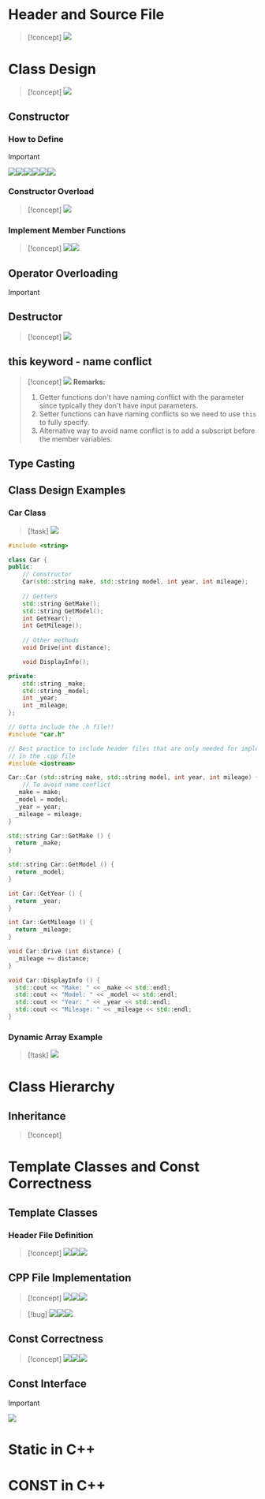 # Header and Source File
> [!concept]
> ![](Class_Design.assets/image-20231209224004418.png)


# Class Design
> [!concept]
> ![](Class_Design.assets/image-20231209224025586.png)


## Constructor
### How to Define
> [!important]
> ![](Class_Design.assets/image-20231209224118153.png)![](Class_Design.assets/image-20231209224157095.png)![](Class_Design.assets/image-20231209224220608.png)![](Class_Design.assets/image-20231209224254366.png)![](Class_Design.assets/image-20231209224318263.png)![](Class_Design.assets/image-20231209224324188.png)


### Constructor Overload
> [!concept]
> ![](Class_Design.assets/image-20231209224413363.png)


### Implement Member Functions
> [!concept]
> ![](Class_Design.assets/image-20231209224452645.png)![](Class_Design.assets/image-20231209224500297.png)


## Operator Overloading
> [!important]
> 



## Destructor
> [!concept]
> ![](Class_Design.assets/image-20231209224535359.png)



## this keyword - name conflict
> [!concept]
> ![](Class_Design.assets/image-20231209225325074.png)
> **Remarks:**
> 1. Getter functions don't have naming conflict with the parameter since typically they don't have input parameters.
> 2. Setter functions can have naming conflicts so we need to use `this` to fully specify.
> 3. Alternative way to avoid name conflict is to add a subscript before the member variables.



## Type Casting
> 



## Class Design Examples
### Car Class
> [!task]
> ![](Class_Design.assets/image-20231210091750677.png)

```c++ car.h
#include <string>

class Car {
public:
    // Constructor
    Car(std::string make, std::string model, int year, int mileage);
    
    // Getters
    std::string GetMake();
    std::string GetModel();
    int GetYear();
    int GetMileage();
    
    // Other methods
    void Drive(int distance);

    void DisplayInfo();

private:
    std::string _make;
    std::string _model;
    int _year;
    int _mileage;
};

```


```c++ cpp file
// Gotta include the .h file!!
#include "car.h"

// Best practice to include header files that are only needed for implementation 
// in the .cpp file 
#include <iostream>

Car::Car (std::string make, std::string model, int year, int mileage) {
	// To avoid name conflict
  _make = make;
  _model = model;
  _year = year;
  _mileage = mileage;
}

std::string Car::GetMake () {
  return _make;
}

std::string Car::GetModel () {
  return _model;
}

int Car::GetYear () {
  return _year;
}

int Car::GetMileage () {
  return _mileage;
}

void Car::Drive (int distance) {
  _mileage += distance;
}

void Car::DisplayInfo () {
  std::cout << "Make: " << _make << std::endl;
  std::cout << "Model: " << _model << std::endl;
  std::cout << "Year: " << _year << std::endl;
  std::cout << "Mileage: " << _mileage << std::endl;
}

```

### Dynamic Array Example
> [!task]
> ![](Class_Design.assets/image-20231210091825049.png)




# Class Hierarchy
## Inheritance
> [!concept]
> 



# Template Classes and Const Correctness
## Template Classes
### Header File Definition
> [!concept]
> ![](Class_Design.assets/image-20231209225523337.png)![](Class_Design.assets/image-20231209225528569.png)![](Class_Design.assets/image-20231209225535380.png)


## CPP File Implementation
> [!concept]
> ![](Class_Design.assets/image-20231209225650387.png)![](Class_Design.assets/image-20231209225658848.png)![](Class_Design.assets/image-20231209230030745.png)


> [!bug]
> ![](Class_Design.assets/image-20231209225925437.png)![](Class_Design.assets/image-20231209225921010.png)![](Class_Design.assets/image-20231209225915465.png)


## Const Correctness
> [!concept]
> ![](Class_Design.assets/image-20231209230224057.png)![](Class_Design.assets/image-20231209230218479.png)![](Class_Design.assets/image-20231209230305368.png)


## Const Interface
> [!important]
> ![](Class_Design.assets/image-20231209230345065.png)



# Static in C++



# CONST in C++









